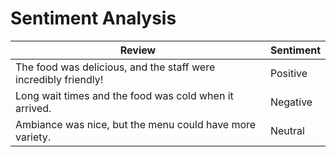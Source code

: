 # Sentiment Analysis

| Review                                                                                       | Sentiment  |
|---------------------------------------------------------------------------------------------|------------|
| The food was delicious, and the staff were incredibly friendly!                            | Positive   |
| Long wait times and the food was cold when it arrived.                                     | Negative   |
| Ambiance was nice, but the menu could have more variety.                                   | Neutral    |